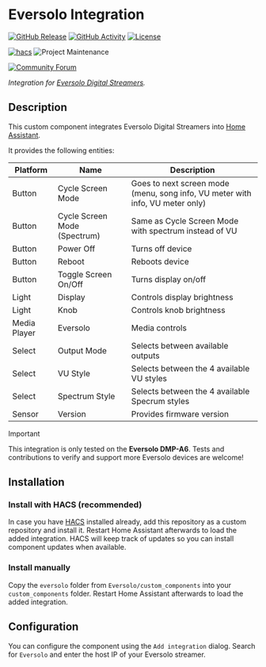 # Eversolo Integration

[![GitHub Release][releases-shield]][releases]
[![GitHub Activity][commits-shield]][commits]
[![License][license-shield]](LICENSE)

[![hacs][hacsbadge]][hacs]
![Project Maintenance][maintenance-shield]

[![Community Forum][forum-shield]][forum]

_Integration for [Eversolo Digital Streamers](https://www.eversolo.com/)._

## Description

This custom component integrates Eversolo Digital Streamers into [Home Assistant](https://www.home-assistant.io/).

It provides the following entities:

| Platform      | Name                         | Description                                                                   |
|---------------|------------------------------|-------------------------------------------------------------------------------|
| Button        | Cycle Screen Mode            | Goes to next screen mode (menu, song info, VU meter with info, VU meter only) |
| Button        | Cycle Screen Mode (Spectrum) | Same as Cycle Screen Mode with spectrum instead of VU                         |
| Button        | Power Off                    | Turns off device                                                              |
| Button        | Reboot                       | Reboots device                                                                |
| Button        | Toggle Screen On/Off         | Turns display on/off                                                          |
| Light         | Display                      | Controls display brightness                                                   |
| Light         | Knob                         | Controls knob brightness                                                      |
| Media Player  | Eversolo                     | Media controls                                                                |
| Select        | Output Mode                  | Selects between available outputs                                             |
| Select        | VU Style                     | Selects between the 4 available VU styles                                     |
| Select        | Spectrum Style               | Selects between the 4 available Specrum styles                                |
| Sensor        | Version                      | Provides firmware version                                                     |

> [!IMPORTANT]
> This integration is only tested on the **Eversolo DMP-A6**. Tests and contributions to verify and support more Eversolo devices are welcome!

## Installation

### Install with HACS (recommended)

In case you have [HACS](https://hacs.xyz/) installed already, add this repository as a custom repository and install it. Restart Home Assistant afterwards to load the added integration. HACS will keep track of updates so you can install component updates when available.

### Install manually

Copy the `eversolo` folder from `Eversolo/custom_components` into your `custom_components` folder. Restart Home Assistant afterwards to load the added integration.

## Configuration

You can configure the component using the `Add integration` dialog. Search for `Eversolo` and enter the host IP of your Eversolo streamer.

[commits-shield]: https://img.shields.io/github/commit-activity/y/hchris1/eversolo.svg?style=for-the-badge
[commits]: https://github.com/hchris1/eversolo/commits/main
[hacs]: https://github.com/hacs/integration
[hacsbadge]: https://img.shields.io/badge/HACS-Custom-orange.svg?style=for-the-badge
[forum-shield]: https://img.shields.io/badge/community-forum-brightgreen.svg?style=for-the-badge
[forum]: https://community.home-assistant.io/
[license-shield]: https://img.shields.io/github/license/hchris1/eversolo.svg?style=for-the-badge
[maintenance-shield]: https://img.shields.io/badge/maintainer-Christian%20%40hchris1-blue.svg?style=for-the-badge
[releases-shield]: https://img.shields.io/github/release/hchris1/eversolo.svg?style=for-the-badge
[releases]: https://github.com/hchris1/eversolo/releases